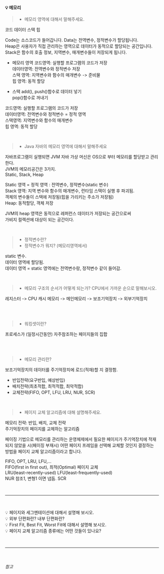 
#### 💡 메모리

> - 메모리 영역에 대해서 말해주세요.

코드
데이터
스택
힙

Code는 소스코드가 들어갑니다. Data는 전역변수, 정적변수가 할당됩니다.  
Heap은 사용자가 직접 관리하는 영역으로 데이터가 동적으로 할당되는 공간입니다.  
Stack은 함수의 호출 정보, 지역변수, 매개변수들이 저장되게 됩니다.  

- 메모리 영역
코드영역: 실행할 프로그램의 코드가 저장  
데이터영역: 전역변수와 정적변수 저장  
스택 영역: 지역변수와 함수의 매개변수 -> 준비물  
힙 영역: 동적 할당  

- 스택
add(), push()함수로 데이터 넣기  
pop()함수로 꺼내기  

코드영역: 실행할 프로그램의 코드가 저장  
데이터영역: 전역변수와 정적변수 = 정적 영역  
스택영역: 지역변수와 함수의 매개변수  
힙 영역: 동적 할당  


<br>

> - Java 자바의 메모리 영역에 대해서 말해주세요

자바프로그램이 실행되면 JVM 자바 가상 머신은 OS으로 부터 메모리를 할당받고 관리한다.  
JVM의 메모리공간은 3가지.  
Static, Stack, Heap  

Static 영역 = 정적 영역 : 전역변수, 정적변수(static 변수)  
Stack 영역: 지역 변수와 함수의 매개변수, 런타임 스택이 실행 후 파괴됨.  
객체의 변수들이 스택에 저장됨(힙을 가리키는 주소가 저장됨)  
Heap: 동적할당, 객체 저장  

JVM의 heap 영역은 동적으로 레퍼런스 데이터가 저장되는 공간으로써  
가비지 컬렉션에 대상이 되는 공간이다.  

<br>

> - 정적변수란?
> - 정적변수가 뭐지? (메모리영역에서)

static 변수.   
데이터 영역에 할당됨.   
데이터 영역 = static 영역에는 전역변수랑, 정적변수 같이 들어감.

<br>

> - 메모리 구조의 순서가 어떻게 되는가? CPU에서 가까운 순으로 말해보시오.

레지스터 -> CPU 캐시 메모리 -> 메인메모리 -> 보조기억장치 -> 외부기억장치

<br>

<br>

> - 워킹셋이란?

프로세스가 (일정시간동안) 자주참조하는 페이지들의 집합

<br>

<br>

> - 메모리 관리란?

보조기억장치의 데이터를 주기억장치에 로드(적재)할 지 결정함.

  - 반입전략(요구반입, 예상반입)
  - 배치전략(최초적합, 최적적합, 최악적합)
  - 교체전략(FIFO, OPT, LFU, LRU, NUR, SCR)

<br>

> - 페이지 교체 알고리즘에 대해 설명해주세요.

메모리 전략: 반입, 배치, 교체 전략   
주기억장치의 페이지를 교체하는 알고리즘


페이징 기법으로 메모리를 관리하는 운영체제에서 필요한 페이지가 주기억장치에 적재되지 않았을 시(페이징 부재시) 어떤 페이지 프레임을 선택해 교체할 것인지 결정하는 방법을 페이지 교체 알고리즘이라고 합니다.

FIFO, OPT, LRU, LFU,...   
FIFO(first in first out), 최적(Optimal) 페이지 교체   
LRU(least-recently-used)
LFU(least-frequently-used)   
NUR   참조1, 변형1 이면 냅둠.
SCR

<br>

---

<br>

💡 페이지와 세그멘테이션에 대해서 설명해 보시오.  
💡 외부 단편화란? 내부 단편화란?  
💡 First Fit, Best Fit, Worst Fit에 대해서 설명해 보시오.   
💡 페이지 교체 알고리즘 종류에는 어떤 것들이 있나요?   

<br>

----
<br>

###### 참고
